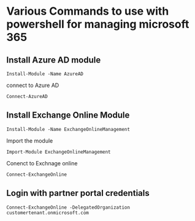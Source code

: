 # Various Commands to use with powershell for managing microsoft 365 
## Install Azure AD module
```
Install-Module -Name AzureAD
```
connect to Azure AD
```
Connect-AzureAD
```
## Install Exchange Online Module
```
Install-Module -Name ExchangeOnlineManagement
```
Import the module
```
Import-Module ExchangeOnlineManagement
```
Conenct to Exchnage online
```
Connect-ExchangeOnline
```
## Login with partner portal credentials
```
Connect-ExchangeOnline -DelegatedOrganization customertenant.onmicrosoft.com
```
